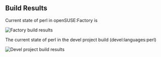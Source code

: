 
## Build Results

Current state of perl in openSUSE:Factory is

![Factory build results](https://br.opensuse.org/status/openSUSE:Factory/perl-B-Keywords/standard)

The current state of perl in the devel project build (devel:languages:perl)

![Devel project build results](https://br.opensuse.org/status/devel:languages:perl/perl-B-Keywords)


